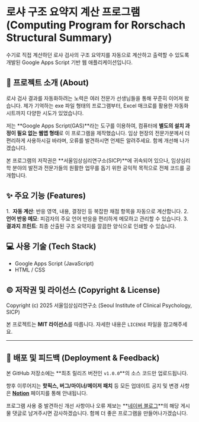 # 로샤 구조 요약지 계산 프로그램 (Computing Program for Rorschach Structural Summary)

수기로 직접 계산하던 로샤 검사의 구조 요약지를 자동으로 계산하고 출력할 수 있도록 개발된 Google Apps Script 기반 웹 애플리케이션입니다.

## 📖 프로젝트 소개 (About)

로샤 검사 결과를 자동화하려는 노력은 여러 전문가 선생님들을 통해 꾸준히 이어져 왔습니다. 제가 기억하는 exe 파일 형태의 프로그램부터, Excel 매크로를 활용한 자동화 시트까지 다양한 시도가 있었습니다.

저는 **Google Apps Script(GAS)**라는 도구를 이용하여, 컴퓨터에 **별도의 설치 과정이 필요 없는 웹앱 형태**로 이 프로그램을 제작했습니다. 임상 현장의 전문가분께서 더 편리하게 사용하시길 바라며, 오류를 발견하시면 언제든 알려주세요. 함께 개선해 나가겠습니다.

본 프로그램의 저작권은 **서울임상심리연구소(SICP)**에 귀속되어 있으나, 임상심리학 분야의 발전과 전문가들의 원활한 업무를 돕기 위한 공익적 목적으로 전체 코드를 공개합니다.

## ✨ 주요 기능 (Features)

1.  **자동 계산**: 반응 영역, 내용, 결정인 등 복잡한 채점 항목을 자동으로 계산합니다.
2.  **언어 반응 메모**: 피검자의 주요 언어 반응을 편리하게 메모하고 관리할 수 있습니다.
3.  **결과지 프린트**: 최종 산출된 구조 요약지를 깔끔한 양식으로 인쇄할 수 있습니다.

## 💻 사용 기술 (Tech Stack)

- Google Apps Script (JavaScript)
- HTML / CSS

## ©️ 저작권 및 라이선스 (Copyright & License)

Copyright (c) 2025 서울임상심리연구소 (Seoul Institute of Clinical Psychology, SICP)

본 프로젝트는 **MIT 라이선스**를 따릅니다. 자세한 내용은 `LICENSE` 파일을 참고해주세요.

---

## 📌 배포 및 피드백 (Deployment & Feedback)

본 GitHub 저장소에는 **최초 릴리즈 버전인 `v1.0.0`**의 소스 코드만 업로드됩니다.

향후 이루어지는 **핫픽스, 버그/마이너/메이저 패치** 등 모든 업데이트 공지 및 변경 사항은 **[Notion](https://mowcowork.notion.site/28f722d9b81180b5b7d2f849e467b293?v=28f722d9b81181e89311000c2dad8de9)** 페이지를 통해 안내됩니다.

프로그램 사용 중 발견하신 개선 사항이나 오류 제보는 **[네이버 블로그](https://blog.naver.com/yes-u-can/224043775130)**의 해당 게시물 댓글로 남겨주시면 감사하겠습니다. 함께 더 좋은 프로그램을 만들어나가겠습니다.
